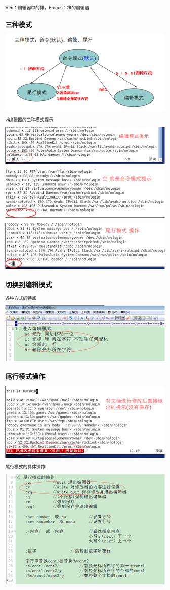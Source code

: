 Vim：编辑器中的神，Emacs：神的编辑器

## 三种模式

![](img/vim-01.png)

vi编辑器的三种模式提示

![](img/vim-02.png)

![](img/vim-03.png)

![](img/vim-04.png)

## 切换到编辑模式

各种方式的特点

![](img/vim-05.png)

## 尾行模式操作

![](img/vim-06.png)

尾行模式的具体操作

![](img/vim-07.png)